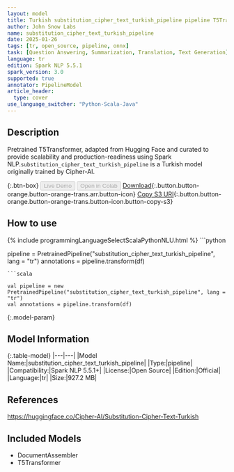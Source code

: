 ```yaml
---
layout: model
title: Turkish substitution_cipher_text_turkish_pipeline pipeline T5Transformer from Cipher-AI
author: John Snow Labs
name: substitution_cipher_text_turkish_pipeline
date: 2025-01-26
tags: [tr, open_source, pipeline, onnx]
task: [Question Answering, Summarization, Translation, Text Generation]
language: tr
edition: Spark NLP 5.5.1
spark_version: 3.0
supported: true
annotator: PipelineModel
article_header:
  type: cover
use_language_switcher: "Python-Scala-Java"
---
```


## Description

Pretrained T5Transformer, adapted from Hugging Face and curated to provide scalability and production-readiness using Spark NLP.`substitution_cipher_text_turkish_pipeline` is a Turkish model originally trained by Cipher-AI.

{:.btn-box}
<button class="button button-orange" disabled>Live Demo</button>
<button class="button button-orange" disabled>Open in Colab</button>
[Download](https://s3.amazonaws.com/auxdata.johnsnowlabs.com/public/models/substitution_cipher_text_turkish_pipeline_tr_5.5.1_3.0_1737850240910.zip){:.button.button-orange.button-orange-trans.arr.button-icon}
[Copy S3 URI](s3://auxdata.johnsnowlabs.com/public/models/substitution_cipher_text_turkish_pipeline_tr_5.5.1_3.0_1737850240910.zip){:.button.button-orange.button-orange-trans.button-icon.button-copy-s3}

## How to use



<div class="tabs-box" markdown="1">
{% include programmingLanguageSelectScalaPythonNLU.html %}
```python

pipeline = PretrainedPipeline("substitution_cipher_text_turkish_pipeline", lang = "tr")
annotations =  pipeline.transform(df)   

```
```scala

val pipeline = new PretrainedPipeline("substitution_cipher_text_turkish_pipeline", lang = "tr")
val annotations = pipeline.transform(df)

```
</div>

{:.model-param}
## Model Information

{:.table-model}
|---|---|
|Model Name:|substitution_cipher_text_turkish_pipeline|
|Type:|pipeline|
|Compatibility:|Spark NLP 5.5.1+|
|License:|Open Source|
|Edition:|Official|
|Language:|tr|
|Size:|927.2 MB|

## References

https://huggingface.co/Cipher-AI/Substitution-Cipher-Text-Turkish

## Included Models

- DocumentAssembler
- T5Transformer